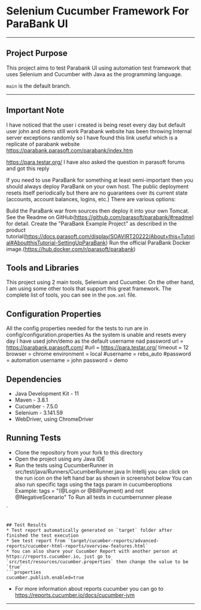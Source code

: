 # Selenium Cucumber Framework For ParaBank UI

---

## Project Purpose
This project aims to test Parabank UI using automation test framework that uses Selenium and Cucumber with Java as the programming language.

`main` is the default branch.

---
## Important Note
I have noticed that the user i created is being reset every day but default user john and demo still work
Parabank website has been throwing Internal server exceptions randomly so I have found this link useful which is a replicate of parabank website 
https://parabank.parasoft.com/parabank/index.htm

https://para.testar.org/
I have also asked the question in parasoft forums and got this reply

If you need to use ParaBank for something at least semi-important then you should always deploy ParaBank on your own host. The public deployment resets itself periodically but there are no guarantees over its current state (accounts, account balances, logins, etc.)
There are various options:

Build the ParaBank war from sources then deploy it into your own Tomcat. See the Readme on GitHub(https://github.com/parasoft/parabank/#readme) for detail.
Create the "ParaBank Example Project" as described in the product tutorial(https://docs.parasoft.com/display/SOAVIRT20222/About+this+Tutorial#AboutthisTutorial-SettingUpParaBank)
Run the official ParaBank Docker image.(https://hub.docker.com/r/parasoft/parabank)

## Tools and Libraries
This project using 2 main tools, Selenium and Cucumber.
On the other hand, I am using some other tools that support this great framework.
The complete list of tools, you can see in the `pom.xml` file.

## Configuration Properties
All the config properties needed for the tests to run are in config/configuration.properties
As the system is unable and resets every day I have used john/demo as the default username nad password
url = https://parabank.parasoft.com/
#url = https://para.testar.org/
timeout = 12
browser = chrome
environment = local
#username = rebs_auto
#password = automation
username = john
password = demo

## Dependencies
* Java Development Kit - 11
* Maven  - 3.8.1
* Cucumber - 7.5.0
* Selenium  - 3.141.59
* WebDriver, using ChromeDriver

## Running Tests
* Clone the repository from your fork to this directory
* Open the project using any Java IDE
* Run the tests using CucumberRunner in src/test/java/Runners/CucumberRunner.java
In Intellij you can click on the run icon on the left hand bar as shown in screenshot below
You can also run specific tags using the tags param in cucumberoptions
Example: tags = "(@Login or @BillPayment) and not @NegativeScenario"
  To Run all tests in cucumberrunner please

`
```

## Test Results
* Test report automatically generated on `target` folder after finished the test execution
* See test report from `target/cucumber-reports/advanced-reports/cucumber-html-reports/overview-features.html`
* You can also share your Cucumber Report with another person at https://reports.cucumber.io, just go to `src/test/resources/cucumber.properties` then change the value to be `true`
```properties
cucumber.publish.enabled=true
```
* For more information about reports cucumber you can go to https://reports.cucumber.io/docs/cucumber-jvm

---
